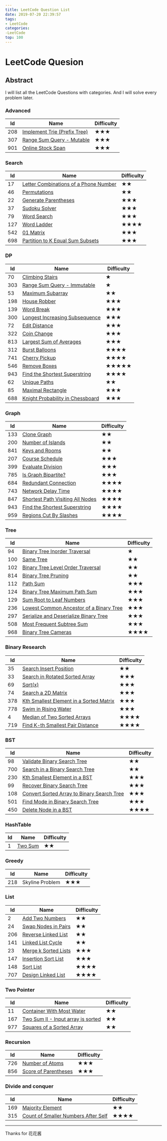```yaml
---
title: LeetCode Question List 
date: 2019-07-20 22:39:57
tags:
- LeetCode
categories: 
-LeetCode
top: 100
---
```


# LeetCode Quesion

## Abstract
I will list all the LeetCode Questions with categories. And I will solve every problem later.
<!--more-->

### Advanced

| Id   | Name                                                         | Difficulty |
| ---- | ------------------------------------------------------------ | ---------- |
| 208  | [Implement Trie (Prefix Tree)](https://leetcode.com/problems/implement-trie-prefix-tree) | ★★★        |
| 307  | [Range Sum Query - Mutable](https://leetcode.com/problems/range-sum-query-mutable) | ★★★        |
| 901  | [Online Stock Span](https://leetcode.com/problems/online-stock-span) | ★★★        |

### Search

| Id   | Name                                                         | Difficulty |
| ---- | ------------------------------------------------------------ | ---------- |
| 17   | [Letter Combinations of a Phone   Number](https://leetcode.com/problems/letter-combinations-of-a-phone-number) | ★★         |
| 46   | [Permutations](https://leetcode.com/problems/permutations/)  | ★★         |
| 22   | [Generate Parentheses](https://leetcode.com/problems/generate-parentheses/) | ★★★        |
| 37   | [Sudoku Solver](https://leetcode.com/problems/sudoku-solver) | ★★★        |
| 79   | [Word Search](https://leetcode.com/problems/word-search/)    | ★★★        |
| 127  | [Word Ladder](https://leetcode.com/problems/word-ladder/)    | ★★★★       |
| 542  | [01 Matrix](https://leetcode.com/problems/01-matrix/)        | ★★★        |
| 698  | [Partition to K Equal Sum Subsets](https://leetcode.com/problems/partition-to-k-equal-sum-subsets) | ★★★        |

### DP

| Id   | Name                                                         | Difficulty |
| ---- | ------------------------------------------------------------ | ---------- |
| 70   | [Climbing Stairs](https://leetcode.com/problems/climbing-stairs) | ★          |
| 303  | [Range Sum Query - Immutable](https://leetcode.com/problems/range-sum-query-immutable) | ★          |
| 53   | [Maximum Subarray](https://leetcode.com/problems/maximum-subarray) | ★★         |
| 198  | [House Robber](https://leetcode.com/problems/house-robber/)  | ★★★        |
| 139  | [Word Break](https://leetcode.com/problems/word-break)       | ★★★        |
| 300  | [Longest Increasing Subsequence](https://leetcode.com/problems/longest-increasing-subsequence/) | ★★★        |
| 72   | [Edit Distance](https://leetcode.com/problems/edit-distance) | ★★★        |
| 322  | [Coin Change](https://leetcode.com/problems/coin-change)     | ★★★        |
| 813  | [Largest Sum of Averages](https://leetcode.com/problems/largest-sum-of-averages/) | ★★★        |
| 312  | [Burst Balloons](https://leetcode.com/problems/burst-balloons/) | ★★★★       |
| 741  | [Cherry Pickup](https://leetcode.com/problems/cherry-pickup/) | ★★★★       |
| 546  | [Remove Boxes](https://leetcode.com/problems/remove-boxes)   | ★★★★★      |
| 943  | [Find the Shortest Superstring](https://leetcode.com/problems/find-the-shortest-superstring/) | ★★★★       |
| 62   | [Unique Paths](https://leetcode.com/problems/unique-paths)   | ★★         |
| 85   | [Maximal Rectangle](https://leetcode.com/problems/delete-operation-for-two-strings/) | ★★★        |
| 688  | [Knight Probability in Chessboard](https://leetcode.com/problems/knight-probability-in-chessboard/) | ★★★        |

### Graph

| Id   | Name                                                         | Difficulty |
| ---- | ------------------------------------------------------------ | ---------- |
| 133  | [Clone Graph](https://leetcode.com/problems/clone-graph/)    | ★★         |
| 200  | [Number of Islands](https://leetcode.com/problems/number-of-islands) | ★★         |
| 841  | [Keys and Rooms](https://leetcode.com/problems/keys-and-rooms/) | ★★         |
| 207  | [Course Schedule](https://leetcode.com/problems/course-schedule/) | ★★★        |
| 399  | [Evaluate Division](https://leetcode.com/problems/evaluate-division) | ★★★        |
| 785  | [Is Graph Bipartite?](https://leetcode.com/problems/is-graph-bipartite) | ★★★        |
| 684  | [Redundant Connection](https://leetcode.com/problems/redundant-connection) | ★★★★       |
| 743  | [Network Delay Time](https://leetcode.com/problems/network-delay-time) | ★★★★       |
| 847  | [Shortest Path Visiting All Nodes](https://leetcode.com/problems/shortest-path-visiting-all-nodes/) | ★★★★       |
| 943  | [Find the Shortest Superstring](https://leetcode.com/problems/find-the-shortest-superstring/) | ★★★★       |
| 959  | [Regions Cut By Slashes](https://leetcode.com/problems/regions-cut-by-slashes/) | ★★★★       |

### Tree

| Id   | Name                                                         | Difficulty |
| ---- | ------------------------------------------------------------ | ---------- |
| 94   | [Binary Tree Inorder Traversal](https://leetcode.com/problems/binary-tree-inorder-traversal/) | ★          |
| 100  | [Same Tree](https://leetcode.com/problems/same-tree/)        | ★★         |
| 102  | [Binary Tree Level Order Traversal](https://leetcode.com/problems/binary-tree-level-order-traversal/) | ★★         |
| 814  | [Binary Tree Pruning](https://leetcode.com/problems/binary-tree-pruning/) | ★★         |
| 112  | [Path Sum](https://leetcode.com/problems/path-sum/)          | ★★★        |
| 124  | [Binary Tree Maximum Path Sum](https://leetcode.com/problems/binary-tree-maximum-path-sum/) | ★★★        |
| 129  | [Sum Root to Leaf Numbers](https://leetcode.com/problems/sum-root-to-leaf-numbers/) | ★★★        |
| 236  | [Lowest Common Ancestor of a Binary   Tree](https://leetcode.com/problems/lowest-common-ancestor-of-a-binary-tree/) | ★★★        |
| 297  | [Serialize and Deserialize Binary   Tree](https://leetcode.com/problems/serialize-and-deserialize-binary-tree/) | ★★★        |
| 508  | [Most Frequent Subtree Sum](https://leetcode.com/problems/most-frequent-subtree-sum/) | ★★★        |
| 968  | [Binary Tree Cameras](https://leetcode.com/problems/binary-tree-cameras/) | ★★★★       |

### Binary Research

| Id   | Name                                                         | Difficulty |
| ---- | ------------------------------------------------------------ | ---------- |
| 35   | [Search Insert Position](https://leetcode.com/problems/search-insert-position/) | ★★         |
| 33   | [Search in Rotated Sorted Array](https://leetcode.com/problems/search-in-rotated-sorted-array) | ★★★        |
| 69   | [Sqrt(x)](https://leetcode.com/problems/sqrtx)               | ★★★        |
| 74   | [Search a 2D Matrix](https://leetcode.com/problems/search-a-2d-matrix/) | ★★★        |
| 378  | [Kth Smallest Element in a Sorted   Matrix](https://leetcode.com/problems/kth-smallest-element-in-a-sorted-matrix/) | ★★★        |
| 778  | [Swim in Rising Water](https://leetcode.com/problems/swim-in-rising-water/) | ★★★        |
| 4    | [Median of Two Sorted Arrays](https://leetcode.com/problems/median-of-two-sorted-arrays/) | ★★★★       |
| 719  | [Find K-th Smallest Pair Distance](https://leetcode.com/problems/find-k-th-smallest-pair-distance/) | ★★★★       |

### BST

| Id   | Name                                                         | Difficulty |
| ---- | ------------------------------------------------------------ | ---------- |
| 98   | [Validate Binary Search Tree](https://leetcode.com/problems/validate-binary-search-tree/) | ★★         |
| 700  | [Search in a Binary Search Tree](https://leetcode.com/problems/search-in-a-binary-search-tree/) | ★★         |
| 230  | [Kth Smallest Element in a BST](https://leetcode.com/problems/kth-smallest-element-in-a-bst) | ★★★        |
| 99   | [Recover Binary Search Tree](https://leetcode.com/problems/recover-binary-search-tree/) | ★★★        |
| 108  | [Convert Sorted Array to Binary   Search Tree](https://leetcode.com/problems/convert-sorted-array-to-binary-search-tree/) | ★★★        |
| 501  | [Find Mode in Binary Search Tree](https://leetcode.com/problems/find-mode-in-binary-search-tree/) | ★★★        |
| 450  | [Delete Node in a BST](https://leetcode.com/problems/delete-node-in-a-bst/) | ★★★★       |

### HashTable

| Id   | Name                                              | Difficulty |
| ---- | ------------------------------------------------- | ---------- |
| 1    | [Two Sum](https://leetcode.com/problems/two-sum/) | ★★         |

### Greedy

| Id   | Name            | Difficulty |
| ---- | --------------- | ---------- |
| 218  | Skyline Problem | ★★★        |

### List

| Id   | Name                                                         | Difficulty |
| ---- | ------------------------------------------------------------ | ---------- |
| 2    | [Add Two Numbers](https://leetcode.com/problems/add-two-numbers/) | ★★         |
| 24   | [Swap Nodes in Pairs](https://leetcode.com/problems/swap-nodes-in-pairs/) | ★★         |
| 206  | [Reverse Linked List](https://leetcode.com/problems/reverse-linked-list/) | ★★         |
| 141  | [Linked List Cycle](https://leetcode.com/problems/linked-list-cycle/) | ★★         |
| 23   | [Merge k Sorted Lists](https://leetcode.com/problems/merge-k-sorted-lists/) | ★★★        |
| 147  | [Insertion Sort List](https://leetcode.com/problems/insertion-sort-list/) | ★★★        |
| 148  | [Sort List](https://leetcode.com/problems/sort-list/)        | ★★★★       |
| 707  | [Design Linked List](https://leetcode.com/problems/design-linked-list) | ★★★★       |

### Two Pointer

| Id   | Name                                                         | Difficulty |
| ---- | ------------------------------------------------------------ | ---------- |
| 11   | [Container With Most Water](https://leetcode.com/problems/container-with-most-water/) | ★★         |
| 167  | [Two Sum II - Input array is sorted](https://leetcode.com/problems/two-sum-ii-input-array-is-sorted) | ★★         |
| 977  | [Squares of a Sorted Array](https://leetcode.com/problems/squares-of-a-sorted-array) | ★★         |

### Recursion

| Id   | Name                                                         | Difficulty |
| ---- | ------------------------------------------------------------ | ---------- |
| 726  | [Number of Atoms](https://leetcode.com/problems/number-of-atoms) | ★★★        |
| 856  | [Score of Parentheses](https://leetcode.com/problems/score-of-parentheses/) | ★★★        |

### Divide and conquer

| Id   | Name                                                         | Difficulty |
| ---- | ------------------------------------------------------------ | ---------- |
| 169  | [Majority Element](https://leetcode.com/problems/majority-element) | ★★         |
| 315  | [Count of Smaller Numbers After Self](https://leetcode.com/problems/count-of-smaller-numbers-after-self/) | ★★★★       |

---

Thanks for 花花酱